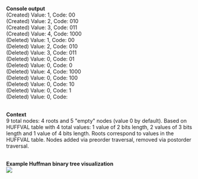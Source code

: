 <p align="left">
  <strong>Console output</strong>
  <br/>
  (Created) Value: 1, Code: 00
  <br/>
  (Created) Value: 2, Code: 010
  <br/>
  (Created) Value: 3, Code: 011
  <br/>
  (Created) Value: 4, Code: 1000
  <br/>
  (Deleted) Value: 1, Code: 00
  <br/>
  (Deleted) Value: 2, Code: 010
  <br/>
  (Deleted) Value: 3, Code: 011
  <br/>
  (Deleted) Value: 0, Code: 01
  <br/>
  (Deleted) Value: 0, Code: 0
  <br/>
  (Deleted) Value: 4, Code: 1000
  <br/>
  (Deleted) Value: 0, Code: 100
  <br/>
  (Deleted) Value: 0, Code: 10
  <br/>
  (Deleted) Value: 0, Code: 1
  <br/>
  (Deleted) Value: 0, Code:
  <br/>
  <br/>
</p>

<p align="left">
  <strong>Context</strong>
  <br/>
  9 total nodes: 4 roots and 5 "empty" nodes (value 0 by default). Based on HUFFVAL table with 4 total values: 1 value of 2 bits length, 2 values of 3 bits length and 1 value of 4 bits length. Roots correspond to values in the HUFFVAL table. Nodes added via preorder traversal, removed via postorder traversal.
  <br/>
  <br/>
</p>

<p align="left">
  <strong>Example Huffman binary tree visualization</strong>
  <br/>
  <img src="https://github.com/emmanuelvelmo/Huffman-binary-tree-script/assets/51292782/3ac3ef9b-ed8d-45b7-b7ce-4536b943db23"/>
</p>

